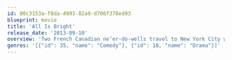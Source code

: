 ```yaml
---
id: 00c3153a-f8da-4993-82a9-d706f378ed93
blueprint: movie
title: 'All Is Bright'
release_date: '2013-09-10'
overview: 'Two French Canadian ne’er-do-wells travel to New York City with a scheme to a get rich quick selling Christmas trees. Easygoing charmer Rene (Paul Rudd) clashes with misanthropic ex-con Dennis (Paul Giamatti), whose wife Rene just stole. Still, this odd couple must make an honest go of it in this fresh buddy comedy co-starring Sally Hawkins, by the director of the indie breakout hit Junebug.'
genres: '[{"id": 35, "name": "Comedy"}, {"id": 18, "name": "Drama"}]'
---
```

